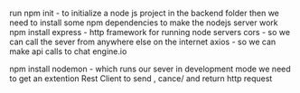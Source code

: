 run npm init - to initialize a node js project in the backend folder
then we need to install some npm dependencies to make the nodejs server work
npm install express - http framework for running node servers
cors - so we can call the sever from anywhere else on the internet
axios - so we can make api calls to chat engine.io

npm install nodemon - which runs our sever in development mode
we need to get an extention Rest Client to send , cance/ and return http request
